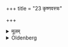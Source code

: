 +++
title = "23 कृष्णवस्त्रः"

+++

<details><summary>मूलम्</summary>

कृष्णवस्त्रः २३
</details>

<details><summary>Oldenberg</summary>

23. He (who keeps the Sākvara-vrata) wears dark clothes.
</details>

